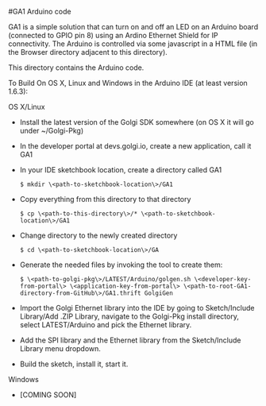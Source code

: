 #GA1 Arduino code

GA1 is a simple solution that can turn on and off an LED on an Arduino
board (connected to GPIO pin 8) using an Ardino Ethernet Shield for IP
connectivity. The Arduino is controlled via some javascript in 
a HTML file (in the Browser directory adjacent to this directory).

This directory contains the Arduino code. 

To Build On OS X, Linux and Windows in the Arduino IDE (at least version 1.6.3):

OS X/Linux
* Install the latest version of the Golgi SDK somewhere (on OS X it will
   go under ~/Golgi-Pkg)
* In the developer portal at devs.golgi.io, create a new application, call
   it GA1
* In your IDE sketchbook location, create a directory called GA1

    `$ mkdir \<path-to-sketchbook-location\>/GA1`

* Copy everything from this directory to that directory

    `$ cp \<path-to-this-directory\>/* \<path-to-sketchbook-location\>/GA1`

* Change directory to the newly created directory

    `$ cd \<path-to-sketchbook-location\>/GA`

* Generate the needed files by invoking the tool to create them:

    `$ \<path-to-golgi-pkg\>/LATEST/Arduino/golgen.sh \<developer-key-from-portal\> \<application-key-from-portal\> \<path-to-root-GA1-directory-from-GitHub\>/GA1.thrift GolgiGen`

* Import the Golgi Ethernet library into the IDE by going to Sketch/Include Library/Add .ZIP Library, navigate to the Golgi-Pkg install directory, select LATEST/Arduino and pick the Ethernet library.
* Add the SPI library and the Ethernet library from the Sketch/Include Library menu dropdown.
* Build the sketch, install it, start it.
  
Windows
* [COMING SOON]
